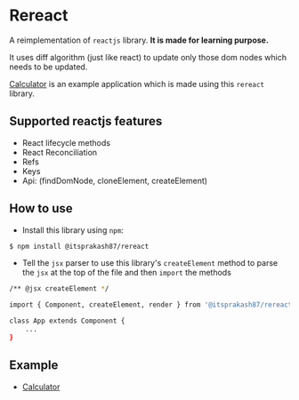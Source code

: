 # Rereact
A reimplementation of `reactjs` library. **It is made for learning purpose.**

It uses diff algorithm (just like react) to update only those dom nodes which needs to be updated.

[Calculator](https://stackblitz.com/edit/js-tigrjk) is an example application which is made using this `rereact` library.

## Supported reactjs features
- React lifecycle methods
- React Reconciliation
- Refs
- Keys
- Api: (findDomNode, cloneElement, createElement)

## How to use

- Install this library using `npm`:
```sh
$ npm install @itsprakash87/rereact
```

- Tell the `jsx` parser to use this library's `createElement` method to parse the `jsx` at the top of the file and then `import` the methods
```sh
/** @jsx createElement */

import { Component, createElement, render } from '@itsprakash87/rereact';

class App extends Component {
    ...
}
```

## Example
- [Calculator](https://stackblitz.com/edit/js-tigrjk)
